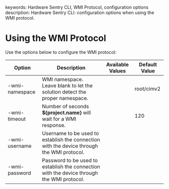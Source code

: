 keywords: Hardware Sentry CLI, WMI Protocol, configuration options
description: Hardware Sentry CLI: configuration options when using the WMI protocol.

# Using the WMI Protocol

Use the options below to configure the WMI protocol:

| Option         | Description                                                                               | Available Values | Default Value |
| -------------- | ----------------------------------------------------------------------------------------- | ---------------- | ------------- |
| -wmi-namespace | WMI namespace. <br> Leave blank to let the solution detect the proper namespace. </br>    |                  | root/cimv2    |
| -wmi-timeout   | Number of seconds **${project.name}** will wait for a WMI response.                       |                  | 120           |
| -wmi-username  | Username to be used to establish the connection with the device through the WMI protocol. |                  |               |
| -wmi-password  | Password to be used to establish the connection with the device through the WMI protocol. |
